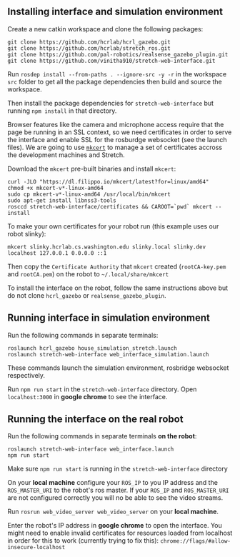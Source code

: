 ## Installing interface and simulation environment

Create a new catkin workspace and clone the following packages:
```
git clone https://github.com/hcrlab/hcrl_gazebo.git
git clone https://github.com/hcrlab/stretch_ros.git
git clone https://github.com/pal-robotics/realsense_gazebo_plugin.git
git clone https://github.com/vinitha910/stretch-web-interface.git
```

Run `rosdep install --from-paths . --ignore-src -y -r` in the workspace `src` folder to get all the package dependencies then build and source the workspace.

Then install the package dependencies for `stretch-web-interface` but running `npm install` in that directory.

Browser features like the camera and microphone access require that the page be running in an SSL context, so we need certificates in order to serve the interface and enable SSL for the rosburdge websocket (see the launch files). We are going to use  [`mkcert`](https://github.com/FiloSottile/mkcert) to manage a set of certificates accross the development machines and Stretch. 

Download the `mkcert` pre-built binaries and install `mkcert`:
```
curl -JLO "https://dl.filippo.io/mkcert/latest?for=linux/amd64"
chmod +x mkcert-v*-linux-amd64
sudo cp mkcert-v*-linux-amd64 /usr/local/bin/mkcert
sudo apt-get install libnss3-tools
rosccd stretch-web-interface/certificates && CAROOT=`pwd` mkcert --install
```

To make your own certificates for your robot run (this example uses our robot slinky):
```
mkcert slinky.hcrlab.cs.washington.edu slinky.local slinky.dev localhost 127.0.0.1 0.0.0.0 ::1
```

Then copy the `Certificate Authority` that `mkcert` created (`rootCA-key.pem` and `rootCA.pem`) on the robot to `~/.local/share/mkcert`

To install the interface on the robot, follow the same instructions above but do not clone `hcrl_gazebo` or `realsense_gazebo_plugin`.

## Running interface in simulation environment
Run the following commands in separate terminals:
```
roslaunch hcrl_gazebo house_simulation_stretch.launch
roslaunch stretch-web-interface web_interface_simulation.launch
```

These commands launch the simulation environment, rosbridge websocket respectively.

Run `npm run start` in the `stretch-web-interface` directory. Open `localhost:3000` in **google chrome** to see the interface.


## Running the interface on the real robot
Run the following commands in separate terminals **on the robot**:
```
roslaunch stretch-web-interface web_interface.launch
npm run start 
```
Make sure `npm run start` is running in the `stretch-web-interface` directory

On your **local machine** configure your `ROS_IP` to you IP address and the `ROS_MASTER_URI` to the robot's ros master. If your `ROS_IP` and `ROS_MASTER_URI` are not configured correctly you will no be able to see the video streams. 

Run `rosrun web_video_server web_video_server` on your **local machine**.

Enter the robot's IP address in **google chrome** to open the interface. You might need to enable invalid certificates for resources loaded from localhost in order for this to work (currently trying to fix this): `chrome://flags/#allow-insecure-localhost`
